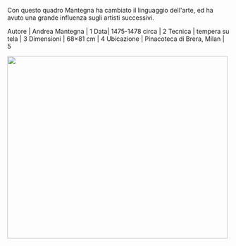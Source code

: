 
Con questo quadro Mantegna ha cambiato il linguaggio dell'arte, ed ha avuto una grande influenza sugli artisti successivi.

Autore | 	Andrea Mantegna | 1
Data|	1475-1478 circa | 2
Tecnica |	tempera su tela | 3
Dimensioni |	68×81 cm | 4
Ubicazione |	Pinacoteca di Brera, Milan | 5


<img src="https://upload.wikimedia.org/wikipedia/commons/f/f4/The_dead_Christ_and_three_mourners%2C_by_Andrea_Mantegna.jpg" 
width="500" height="414">

